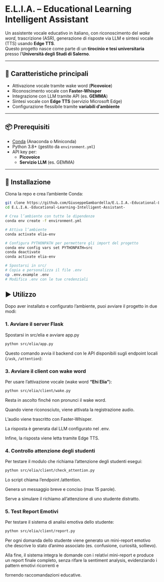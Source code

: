 # E.L.I.A. – Educational Learning Intelligent Assistant

Un assistente vocale educativo in italiano, con riconoscimento del *wake word*, trascrizione (ASR), generazione di risposte via LLM e sintesi vocale (TTS) usando **Edge TTS**.  
Questo progetto nasce come parte di un **tirocinio e tesi universitaria** presso l'**Università degli Studi di Salerno**.

---

## 🚀 Caratteristiche principali

- Attivazione vocale tramite wake word (**Picovoice**)  
- Riconoscimento vocale con **Faster-Whisper**  
- Integrazione con LLM tramite API (es. **GEMMA**)  
- Sintesi vocale con **Edge TTS** (servizio Microsoft Edge)  
- Configurazione flessibile tramite **variabili d’ambiente**  

---

## 📦 Prerequisiti

- [Conda](https://docs.conda.io/en/latest/miniconda.html) (Anaconda o Miniconda)  
- Python 3.8+ (gestito da `environment.yml`)  
- API key per:
  - **Picovoice**
  - **Servizio LLM** (es. GEMMA)

---

## 🔧 Installazione

Clona la repo e crea l’ambiente Conda:

```bash
git clone https://github.com/GiuseppeGambardella/E.L.I.A.-Educational-Learning-Intelligent-Assistant-.git
cd E.L.I.A.-Educational-Learning-Intelligent-Assistant-

# Crea l’ambiente con tutte le dipendenze
conda env create -f environment.yml

# Attiva l’ambiente
conda activate elia-env

# Configura PYTHONPATH per permettere gli import del progetto
conda env config vars set PYTHONPATH=src
conda deactivate
conda activate elia-env

# Spostarsi in src/
# Copia e personalizza il file .env
cp .env.example .env
# Modifica .env con le tue credenziali
```

## ▶️ Utilizzo

Dopo aver installato e configurato l’ambiente, puoi avviare il progetto in due modi:

### 1. Avviare il server Flask
Spostarsi in src/elia e avviare app.py

```bash
python src/elia/app.py
```
Questo comando avvia il backend con le API disponibili sugli endpoint locali (`/ask`, `/attention`):

### 3. Avviare il client con wake word

Per usare l’attivazione vocale (wake word **“Ehi Elia”**):

```bash
python src/elia/client/wake.py
```
Resta in ascolto finché non pronunci il wake word.

Quando viene riconosciuto, viene attivata la registrazione audio.

L’audio viene trascritto con Faster-Whisper.

La risposta è generata dal LLM configurato nel .env.

Infine, la risposta viene letta tramite Edge TTS.

### 4. Controllo attenzione degli studenti

Per testare il modulo che richiama l’attenzione degli studenti esegui:

```bash
python src/elia/client/check_attention.py
```

Lo script chiama l’endpoint /attention.

Genera un messaggio breve e conciso (max 15 parole).

Serve a simulare il richiamo all’attenzione di uno studente distratto.

### 5. Test Report Emotivi

Per testare il sistema di analisi emotiva dello studente:

```bash
python src/elia/client/report.py
```
Per ogni domanda dello studente viene generato un mini-report emotivo che descrive lo stato d’animo associato (es. confusione, curiosità, sollievo).

Alla fine, il sistema integra le domande con i relativi mini-report e produce un report finale completo, senza rifare la sentiment analysis, evidenziando i pattern emotivi ricorrenti e 

fornendo raccomandazioni educative.

